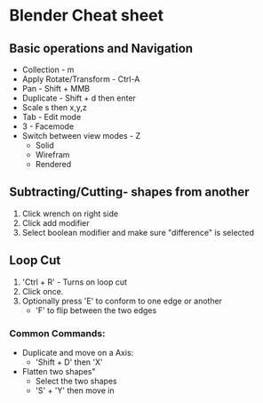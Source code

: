 # Blender Cheat sheet

## Basic operations and Navigation

* Collection - m
* Apply Rotate/Transform - Ctrl-A
* Pan - Shift + MMB
* Duplicate - Shift + d then enter
* Scale s then x,y,z
* Tab - Edit mode
* 3 - Facemode
* Switch between view modes - Z
    * Solid
    * Wirefram
    * Rendered



##  Subtracting/Cutting- shapes from another

1. Click wrench on right side
2. Click add modifier
3. Select boolean modifier and make sure "difference" is selected

## Loop Cut
1. 'Ctrl + R'  - Turns on loop cut
2. Click once.
3. Optionally press 'E' to conform to one edge or another
    * 'F' to flip between the two edges


### Common Commands:
* Duplicate and move on a Axis:
    * 'Shift + D' then 'X'
* Flatten two shapes"
    * Select the two shapes 
    * 'S' + 'Y' then move in


